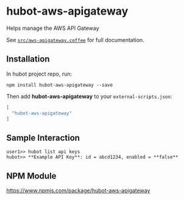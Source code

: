 # hubot-aws-apigateway

Helps manage the AWS API Gateway

See [`src/aws-apigateway.coffee`](src/aws-apigateway.coffee) for full documentation.

## Installation

In hubot project repo, run:

`npm install hubot-aws-apigateway --save`

Then add **hubot-aws-apigateway** to your `external-scripts.json`:

```json
[
  "hubot-aws-apigateway"
]
```

## Sample Interaction

```
user1>> hubot list api keys
hubot>> **Example API Key**: id = abcd1234, enabled = **false**
```

## NPM Module

https://www.npmjs.com/package/hubot-aws-apigateway
